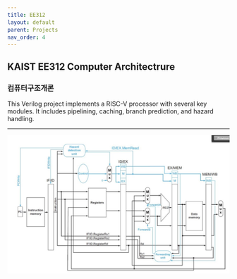 ```yaml
---
title: EE312
layout: default
parent: Projects
nav_order: 4
---
```


## KAIST EE312 Computer Architectrure  
### 컴퓨터구조개론  

This Verilog project implements a RISC-V processor with several key modules. It includes pipelining, caching, branch prediction, and hazard handling. 

---

![1](../images/EE312.jpg)

